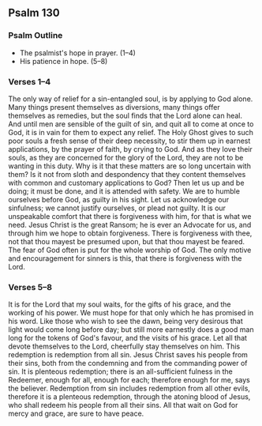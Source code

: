 ## Psalm 130

### Psalm Outline

- The psalmist's hope in prayer. (1–4)
- His patience in hope. (5–8)

### Verses 1–4

The only way of relief for a sin-entangled soul, is by applying to God alone. Many things present themselves as diversions, many things offer themselves as remedies, but the soul finds that the Lord alone can heal. And until men are sensible of the guilt of sin, and quit all to come at once to God, it is in vain for them to expect any relief. The Holy Ghost gives to such poor souls a fresh sense of their deep necessity, to stir them up in earnest applications, by the prayer of faith, by crying to God. And as they love their souls, as they are concerned for the glory of the Lord, they are not to be wanting in this duty. Why is it that these matters are so long uncertain with them? Is it not from sloth and despondency that they content themselves with common and customary applications to God? Then let us up and be doing; it must be done, and it is attended with safety. We are to humble ourselves before God, as guilty in his sight. Let us acknowledge our sinfulness; we cannot justify ourselves, or plead not guilty. It is our unspeakable comfort that there is forgiveness with him, for that is what we need. Jesus Christ is the great Ransom; he is ever an Advocate for us, and through him we hope to obtain forgiveness. There is forgiveness with thee, not that thou mayest be presumed upon, but that thou mayest be feared. The fear of God often is put for the whole worship of God. The only motive and encouragement for sinners is this, that there is forgiveness with the Lord.

### Verses 5–8

It is for the Lord that my soul waits, for the gifts of his grace, and the working of his power. We must hope for that only which he has promised in his word. Like those who wish to see the dawn, being very desirous that light would come long before day; but still more earnestly does a good man long for the tokens of God's favour, and the visits of his grace. Let all that devote themselves to the Lord, cheerfully stay themselves on him. This redemption is redemption from all sin. Jesus Christ saves his people from their sins, both from the condemning and from the commanding power of sin. It is plenteous redemption; there is an all-sufficient fulness in the Redeemer, enough for all, enough for each; therefore enough for me, says the believer. Redemption from sin includes redemption from all other evils, therefore it is a plenteous redemption, through the atoning blood of Jesus, who shall redeem his people from all their sins. All that wait on God for mercy and grace, are sure to have peace.

